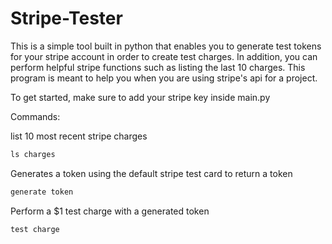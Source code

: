 # Stripe-Tester
This is a simple tool built in python that enables you to generate test tokens for your stripe account in order to create test charges. In addition, you can perform helpful stripe functions such as listing the last 10 charges. This program is meant to help you when you are using stripe's api for a project.



To get started, make sure to add your stripe key inside main.py



Commands:


list 10 most recent stripe charges 
``` python
ls charges
```


Generates a token using the default stripe test card to return a token
``` python
generate token
```


Perform a $1 test charge with a generated token 
``` python
test charge
```
